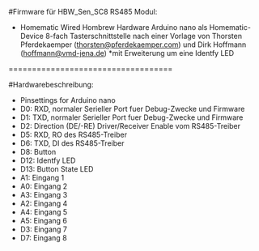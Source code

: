 #Firmware für HBW_Sen_SC8 RS485 Modul:
 * Homematic Wired Hombrew Hardware Arduino nano als Homematic-Device 8-fach Tasterschnittstelle nach einer Vorlage von Thorsten Pferdekaemper  (thorsten@pferdekaemper.com) und Dirk Hoffmann (hoffmann@vmd-jena.de) 
 *mit Erweiterung um eine Identfy LED

===================================

#Hardwarebeschreibung:
 * Pinsettings for Arduino nano
 * D0: RXD, normaler Serieller Port fuer Debug-Zwecke und Firmware
 * D1: TXD, normaler Serieller Port fuer Debug-Zwecke und Firmware
 * D2: Direction (DE/-RE) Driver/Receiver Enable vom RS485-Treiber
 * D5: RXD, RO des RS485-Treiber
 * D6: TXD, DI des RS485-Treiber
 * D8: Button
 * D12: Identfy LED
 * D13: Button State LED
 * A1: Eingang 1
 * A0: Eingang 2
 * A3: Eingang 3
 * A2: Eingang 4
 * A4: Eingang 5
 * A5: Eingang 6
 * D3: Eingang 7
 * D7: Eingang 8
